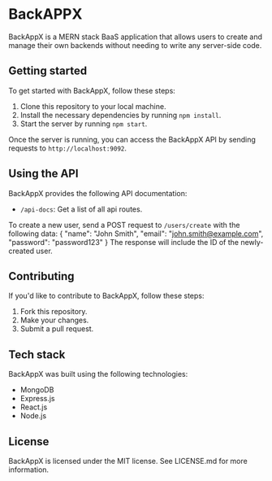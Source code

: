 # BackAPPX
 

BackAppX is a MERN stack BaaS application that allows users to create and manage their own backends without needing to write any server-side code.

## Getting started

To get started with BackAppX, follow these steps:

1. Clone this repository to your local machine.
2. Install the necessary dependencies by running `npm install`.
3. Start the server by running `npm start`.

Once the server is running, you can access the BackAppX API by sending requests to `http://localhost:9092`.

## Using the API

BackAppX provides the following API documentation:

- `/api-docs`: Get a list of all api routes.

To create a new user, send a POST request to `/users/create` with the following data:
{
"name": "John Smith",
"email": "john.smith@example.com",
"password": "password123"
}
The response will include the ID of the newly-created user.

## Contributing

If you'd like to contribute to BackAppX, follow these steps:

1. Fork this repository.
2. Make your changes.
3. Submit a pull request.

## Tech stack

BackAppX was built using the following technologies:

- MongoDB
- Express.js
- React.js
- Node.js

## License

BackAppX is licensed under the MIT license. See LICENSE.md for more information.
